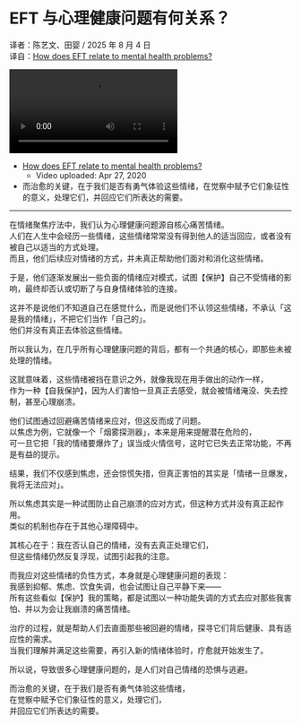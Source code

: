 # EFT 与心理健康问题有何关系？
译者：陈艺文、田婴 / 2025 年 8 月 4 日  
译自：[How does EFT relate to mental health problems?](https://youtu.be/wfCRSMr5eUk)  

<div class="video-wrapper"><video src="https://files.catbox.moe/yo7psx.mp4" controls playsinline></video></div>

- [How does EFT relate to mental health problems?](https://youtu.be/wfCRSMr5eUk)
  - Video uploaded: Apr 27, 2020
- 而治愈的关键，在于我们是否有勇气体验这些情绪，在觉察中赋予它们象征性的意义，处理它们，并回应它们所表达的需要。

---

在情绪聚焦疗法中，我们认为心理健康问题源自核心痛苦情绪。  
人们在人生中会经历一些情绪，这些情绪常常没有得到他人的适当回应，或者没有被自己以适当的方式处理。  
而且，他们后续应对情绪的方式，并未真正帮助他们面对和消化这些情绪。

于是，他们逐渐发展出一些负面的情绪应对模式，试图【保护】自己不受情绪的影响，最终却否认或切断了与自身情绪体验的连接。

这并不是说他们不知道自己在感觉什么，而是说他们不认领这些情绪，不承认「这是我的情绪」，不把它们当作「自己的」。  
他们并没有真正去体验这些情绪。

所以我认为，在几乎所有心理健康问题的背后，都有一个共通的核心，即那些未被处理的情绪。

这就意味着，这些情绪被挡在意识之外，就像我现在用手做出的动作一样，  
作为一种【自我保护】，因为人们害怕一旦真正去感受，就会被情绪淹没、失去控制，甚至心理崩溃。

他们试图通过回避痛苦情绪来应对，但这反而成了问题。  
以焦虑为例，它就像一个「烟雾探测器」，本来是用来提醒潜在危险的，  
可一旦它把「我的情绪要爆炸了」误当成火情信号，这时它已失去正常功能，不再是有益的提示。

结果，我们不仅感到焦虑，还会惊慌失措，但真正害怕的其实是「情绪一旦爆发，我将无法应对」。

所以焦虑其实是一种试图防止自己崩溃的应对方式，但这种方式并没有真正起作用。  
类似的机制也存在于其他心理障碍中。

其核心在于：我在否认自己的情绪，没有去真正处理它们，  
但这些情绪仍然反复浮现，试图引起我的注意。  

而我应对这些情绪的负性方式，本身就是心理健康问题的表现：  
我感到抑郁、焦虑、饮食失调，也会试图让自己平静下来——  
所有这些看似【保护】我的策略，都是试图以一种功能失调的方式去应对那些我害怕、并以为会让我崩溃的痛苦情绪。

治疗的过程，就是帮助人们去直面那些被回避的情绪，探寻它们背后健康、具有适应性的需求。  
当我们理解并满足这些需要，再引入新的情绪体验时，疗愈就开始发生了。

所以说，导致很多心理健康问题的，是人们对自己情绪的恐惧与逃避。

而治愈的关键，在于我们是否有勇气体验这些情绪，  
在觉察中赋予它们象征性的意义，处理它们，  
并回应它们所表达的需要。
